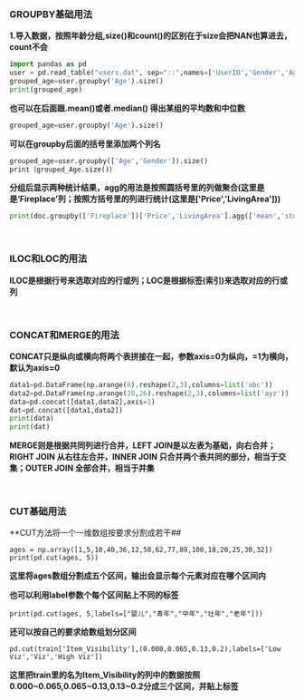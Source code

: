 
### GROUPBY基础用法 ###

**1.导入数据，按照年龄分组,size()和count()的区别在于size会把NAN也算进去，count不会**

```python
import pandas as pd
user = pd.read_table("users.dat", sep="::",names=['UserID','Gender','Age','Occupation','Zip-code'],engine='python')
grouped_age=user.groupby('Age').size()
print(grouped_age)
```


**也可以在后面跟.mean()或者.median() 得出某组的平均数和中位数**

```python
grouped_age=user.groupby('Age').size()
```
**可以在groupby后面的括号里添加两个列名**
```python
grouped_age=user.groupby(['Age','Gender']).size()
print（grouped_Age.size()）
```

**分组后显示两种统计结果，agg的用法是按照圆括号里的列做聚合(这里是是‘Fireplace’列；按照方括号里的列进行统计(这里是['Price','LivingArea']))**
```python
print(doc.groupby(['Fireplace'])['Price','LivingArea'].agg(['mean','std']))
```


<br>

### ILOC和LOC的用法 ###
**ILOC是根据行号来选取对应的行或列；LOC是根据标签(索引)来选取对应的行或列**

<br>

### CONCAT和MERGE的用法 ###

**CONCAT只是纵向或横向将两个表拼接在一起，参数axis=0为纵向，=1为横向，默认为axis=0**
```python
data1=pd.DataFrame(np.arange(6).reshape(2,3),columns=list('abc'))
data2=pd.DataFrame(np.arange(20,26).reshape(2,3),columns=list('ayz'))
data=pd.concat([data1,data2],axis=1)
dat=pd.concat([data1,data2])
print(data)
print(dat)
```

**MERGE则是根据共同列进行合并，LEFT JOIN是以左表为基础，向右合并；RIGHT JOIN 从右往左合并，INNER JOIN 只合并两个表共同的部分，相当于交集；OUTER JOIN 全部合并，相当于并集**



<br>

### CUT基础用法 ###
**CUT方法将一个一维数组按要求分割成若干##
```
ages = np.array([1,5,10,40,36,12,58,62,77,89,100,18,20,25,30,32])
print(pd.cut(ages, 5))
```
**这里将ages数组分割成五个区间，输出会显示每个元素对应在哪个区间内**

**也可以利用label参数个每个区间贴上不同的标签**
```
print(pd.cut(ages, 5,labels=["婴儿","青年","中年","壮年","老年"]))
```
**还可以按自己的要求给数组划分区间**
```
pd.cut(train['Item_Visibility'],(0.000,0.065,0.13,0.2),labels=['Low Viz','Viz','High Viz'])
```
**这里把train里的名为Item_Visibility的列中的数据按照0.000~0.065,0.065~0.13,0.13~0.2分成三个区间，并贴上标签**



